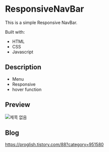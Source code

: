# ResponsiveNavBar
This is a simple Responsive NavBar.

Built with: 

- HTML  
- CSS  
- Javascript

## Description 

- Menu 
- Responsive
- hover function 

## Preview 
![제목 없음](https://user-images.githubusercontent.com/65179725/118624464-27150100-b804-11eb-9bd1-f073c0e7b7c0.png)

## Blog
https://proglish.tistory.com/88?category=951580
